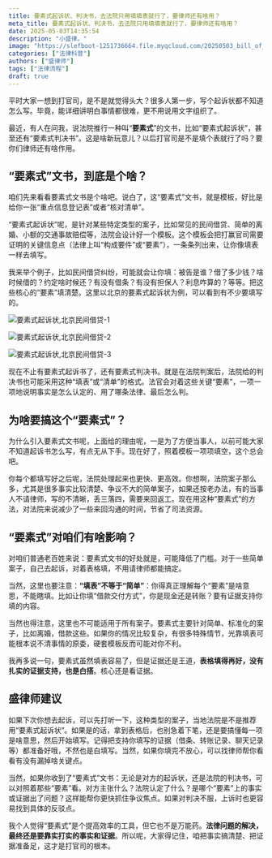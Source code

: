 ```yaml
---
title: 要素式起诉状、判决书，去法院只用填填表就行了，要律师还有啥用？
meta_title: 要素式起诉状、判决书，去法院只用填填表就行了，要律师还有啥用？
date: 2025-05-03T14:35:54
description: "小盛律。"
image: "https://slefboot-1251736664.file.myqcloud.com/20250503_bill_of_particulars.webp"
categories: ["法律科普"]
authors: ["盛律师"]
tags: ["法律流程"]
draft: true
---
```


平时大家一想到打官司，是不是就觉得头大？很多人第一步，写个起诉状都不知道怎么写。毕竟，能详细讲明白事情都很难，更不用说用文字组织了。

最近，有人在问我，说法院推行一种叫“**要素式**”的文书，比如“要素式起诉状”，甚至还有“要素式判决书”。这是啥新玩意儿？以后打官司是不是填个表就行了吗？要你们律师还有啥作用。

## “要素式”文书，到底是个啥？

咱们先来看看要素式文书是个啥吧。说白了，这“要素式”文书，就是模板，好比是给你一张“重点信息登记表”或者“核对清单”。

“要素式起诉状”呢，是针对某些特定类型的案子，比如常见的民间借贷、简单的离婚、小额的交通事故赔偿等，法院会设计好一个模板。这个模板会把打赢官司需要证明的关键信息点（法律上叫“构成要件”或“要素”），一条条列出来，让你像填表一样去填写。

我来举个例子，比如民间借贷纠纷，可能就会让你填：被告是谁？借了多少钱？啥时候借的？约定啥时候还？有没有借条？有没有担保人？利息咋算的？等等。把这些核心的“要素”填清楚。这里以北京的要素式起诉状为例，可以看到有不少要填写的。

![要素式起诉状,北京民间借贷-1](https://slefboot-1251736664.file.myqcloud.com/20250503_bill_of_particulars_1.webp)

![要素式起诉状,北京民间借贷-2](https://slefboot-1251736664.file.myqcloud.com/20250503_bill_of_particulars_2.webp)

![要素式起诉状,北京民间借贷-3](https://slefboot-1251736664.file.myqcloud.com/20250503_bill_of_particulars_3.webp)

现在不止有要素式起诉书了，还有要素式判决书。就是在法院判案后，法院给的判决书也可能采用这种“填表”或“清单”的格式。法官会对着这些关键“要素”，一项一项地说明事实是怎么认定的、用了哪条法律、最后怎么判。

## 为啥要搞这个“要素式”？

为什么引入要素式文书呢，上面给的理由呢，一是为了方便当事人，以前可能大家不知道起诉书怎么写，有点无从下手。现在好了，照着模板一项项填空，这个总会吧。

你每个都填写好之后呢，法院处理起来也更快、更高效。你想啊，法院案子那么多，尤其是很多事实比较清楚、争议不大的简单案子，如果还按老办法，有的当事人不请律师，写的不清晰，丢三落四，需要来回返工。现在用这种“要素式”的方法，对法院来说减少了一些来回沟通的时间，节省了司法资源。

## “要素式”对咱们有啥影响？

对咱们普通老百姓来说：要素式文书的好处就是，可能降低了门槛。对于一些简单案子，自己去起诉，对着表格填，不用请律师都能搞定。

当然，这里也要注意：**“填表”不等于“简单”**：你得真正理解每个“要素”是啥意思，不能瞎填。比如让你填“借款交付方式”，你是现金还是转账？要有证据支持你填的内容。

当然也得注意，这里也不可能适用于所有案子。要素式主要针对简单、标准化的案子，比如离婚，借款这些。如果你的情况比较复杂，有很多特殊情节，光靠填表可能根本说不清事情的原委，硬套模板反而可能对你不利。

我再多说一句，要素式虽然填表容易了，但是证据还是王道，**表格填得再好，没有扎实的证据支持，也是白搭**。核心还是看证据。

## 盛律师建议

如果下次你想去起诉，可以先打听一下，这种类型的案子，当地法院是不是推荐用“要素式起诉状”。如果是的话，拿到表格后，也别急着下笔，还是要搞懂每一项是啥意思，然后开始填写。记得把支持你填写的证据（借条、转账记录、聊天记录等）都准备好哦，不然也是白填写。当然，如果你填完不放心，可以找律师帮你看看有没有漏掉啥关键点。

当然，如果你收到了“要素式”文书：无论是对方的起诉状，还是法院的判决书，可以对照着那些“要素”看。对方主张什么？法院认定了什么？是哪个“要素”上的事实或证据出了问题？这样能帮你更快抓住争议焦点。如果对判决不服，上诉时也更容易找到具体的反驳点。

我个人觉得“要素式”是个提高效率的工具，但它也不是万能药。**法律问题的解决，最终还是要靠实打实的事实和证据**。所以呢，大家得记住，咱把事实搞清楚、把证据准备足，这才是打官司的根本。